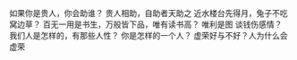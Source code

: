 
如果你是贵人，你会助谁？  贵人相助，自助者天助之
近水楼台先得月，兔子不吃窝边草？
百无一用是书生，万般皆下品，唯有读书高？
唯利是图
谈钱伤感情？ 
我们人是怎样的，有那些人性？
你是怎样的一个人？
虚荣好与不好？人为什么会虚荣


